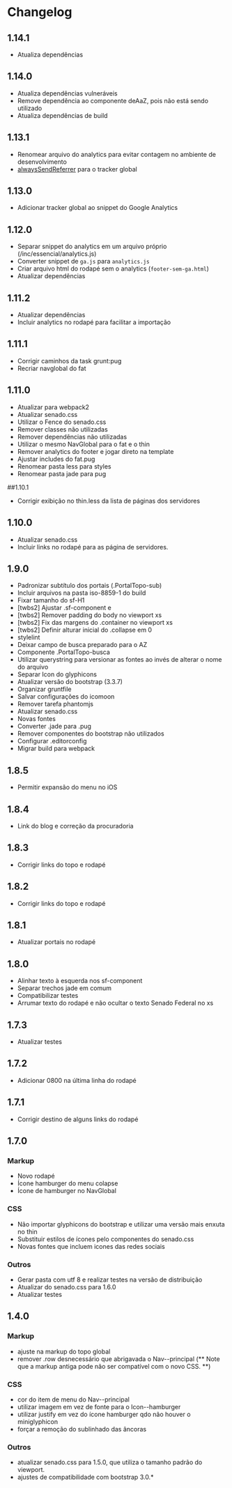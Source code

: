 # Changelog

## 1.14.1

* Atualiza dependências

## 1.14.0

* Atualiza dependências vulneráveis
* Remove dependência ao componente deAaZ, pois não está sendo utilizado
* Atualiza dependências de build

## 1.13.1

* Renomear arquivo do analytics para evitar contagem no ambiente de desenvolvimento
* [alwaysSendReferrer](https://developers.google.com/analytics/devguides/collection/analyticsjs/field-reference#alwaysSendReferrer) para o tracker global

## 1.13.0

* Adicionar tracker global ao snippet do Google Analytics

## 1.12.0

* Separar snippet do analytics em um arquivo próprio (/inc/essencial/analytics.js)
* Converter snippet de `ga.js` para `analytics.js`
* Criar arquivo html do rodapé sem o analytics (`footer-sem-ga.html`)
* Atualizar dependências

## 1.11.2

* Atualizar dependências
* Incluir analytics no rodapé para facilitar a importação

## 1.11.1

* Corrigir caminhos da task grunt:pug
* Recriar navglobal do fat

## 1.11.0

* Atualizar para webpack2
* Atualizar senado.css
* Utilizar o Fence do senado.css
* Remover classes não utilizadas
* Remover dependências não utilizadas
* Utilizar o mesmo NavGlobal para o fat e o thin
* Remover analytics do footer e jogar direto na template
* Ajustar includes do fat.pug
* Renomear pasta less para styles
* Renomear pasta jade para pug

##1.10.1

* Corrigir exibição no thin.less da lista de páginas dos servidores

## 1.10.0

* Atualizar senado.css
* Incluir links no rodapé para as página de servidores.

## 1.9.0

* Padronizar subtítulo dos portais (.PortalTopo-sub)
* Incluir arquivos na pasta iso-8859-1 do build
* Fixar tamanho do sf-H1
* [twbs2] Ajustar .sf-component e <body>
* [twbs2] Remover padding do body no viewport xs
* [twbs2] Fix das margens do .container no viewport xs
* [twbs2] Definir alturar inicial do .collapse em 0
* stylelint
* Deixar campo de busca preparado para o AZ
* Componente .PortalTopo-busca
* Utilizar querystring para versionar as fontes ao invés de alterar o nome do arquivo
* Separar Icon do glyphicons
* Atualizar versão do bootstrap (3.3.7)
* Organizar gruntfile
* Salvar configurações do icomoon
* Remover tarefa phantomjs
* Atualizar senado.css
* Novas fontes
* Converter .jade para .pug
* Remover componentes do bootstrap não utilizados
* Configurar .editorconfig
* Migrar build para webpack

## 1.8.5

* Permitir expansão do menu no iOS

## 1.8.4

* Link do blog e correção da procuradoria

## 1.8.3

* Corrigir links do topo e rodapé

## 1.8.2

* Corrigir links do topo e rodapé

## 1.8.1

* Atualizar portais no rodapé

## 1.8.0

* Alinhar texto à esquerda nos sf-component
* Separar trechos jade em comum
* Compatibilizar testes
* Arrumar texto do rodapé e não ocultar o texto Senado Federal no xs

## 1.7.3

* Atualizar testes

## 1.7.2

* Adicionar 0800 na última linha do rodapé

## 1.7.1

* Corrigir destino de alguns links do rodapé

## 1.7.0

### Markup

* Novo rodapé
* Ícone hamburger do menu colapse
* Ícone de hamburger no NavGlobal

### CSS

* Não importar glyphicons do bootstrap e utilizar uma versão mais enxuta no thin
* Substituir estilos de ícones pelo componentes do senado.css
* Novas fontes que incluem icones das redes sociais

### Outros

* Gerar pasta com utf 8 e realizar testes na versão de distribuição
* Atualizar do senado.css para 1.6.0
* Atualizar testes

## 1.4.0

### Markup

* ajuste na markup do topo global
* remover .row desnecessário que abrigavada o Nav--principal (** Note que a markup antiga pode não ser compatível com o novo CSS. **)

### CSS

* cor do item de menu do Nav--principal
* utilizar imagem em vez de fonte para o Icon--hamburger
* utilizar justify em vez do ícone hamburger qdo não houver o miniglyphicon
* forçar a remoção do sublinhado das âncoras

### Outros

* atualizar senado.css para 1.5.0, que utiliza o tamanho padrão do viewport.
* ajustes de compatibilidade com bootstrap 3.0.*
